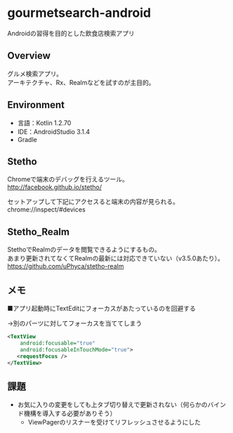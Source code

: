 # gourmetsearch-android
Androidの習得を目的とした飲食店検索アプリ

## Overview
グルメ検索アプリ。  
アーキテクチャ、Rx、Realmなどを試すのが主目的。

## Environment
- 言語：Kotlin 1.2.70
- IDE：AndroidStudio 3.1.4
- Gradle

## Stetho
Chromeで端末のデバッグを行えるツール。  
http://facebook.github.io/stetho/

セットアップして下記にアクセスると端末の内容が見られる。  
chrome://inspect/#devices

## Stetho_Realm
StethoでRealmのデータを閲覧できるようにするもの。  
あまり更新されてなくてRealmの最新には対応できていない（v3.5.0あたり）。  
https://github.com/uPhyca/stetho-realm

## メモ

■アプリ起動時にTextEditにフォーカスがあたっているのを回避する

→別のパーツに対してフォーカスを当ててしまう

```xml
<TextView
    android:focusable="true"
    android:focusableInTouchMode="true">
   <requestFocus /> 
</TextView>
```

## 課題

- お気に入りの変更をしても上タブ切り替えで更新されない（何らかのバインド機構を導入する必要がありそう）
  - ViewPagerのリスナーを受けてリフレッシュさせるようにした